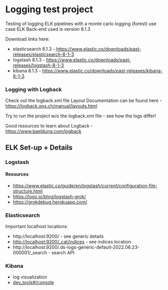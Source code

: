 # Logging test project
Testing of logging ELK pipelines with a monte carlo logging (forest) use case
ELK Back-end used is version 8.1.3

Download links here:
- elasticsearch 8.1.3 - https://www.elastic.co/downloads/past-releases/elasticsearch-8-1-3
- logstash 8.1.3 - https://www.elastic.co/downloads/past-releases/logstash-8-1-3
- kibana 8.1.3 - https://www.elastic.co/downloads/past-releases/kibana-8-1-3

### Logging with Logback
Check out the logback.xml file
Layout Documentation can be found here - https://logback.qos.ch/manual/layouts.html

Try to run the project w/o the logback.xml file - see how the logs differ!

Good resources to learn about Logback - https://www.baeldung.com/logback

## ELK Set-up + Details
### Logstash

#### Resources
- https://www.elastic.co/guide/en/logstash/current/configuration-file-structure.html
- https://logz.io/blog/logstash-grok/
- https://grokdebug.herokuapp.com/

### Elasticsearch
Important localhost locations:
- http://localhost:9200/ - see generic details
- [http://localhost:9200/_cat/indices](http://localhost:9200/_cat/indices) - see indices location
- http://localhost:9200/.ds-logs-generic-default-2022.06.23-000001/_search - search API

### Kibana
- log visualization
- [dev_tools#/console](http://localhost:5601/app/dev_tools#/console)
